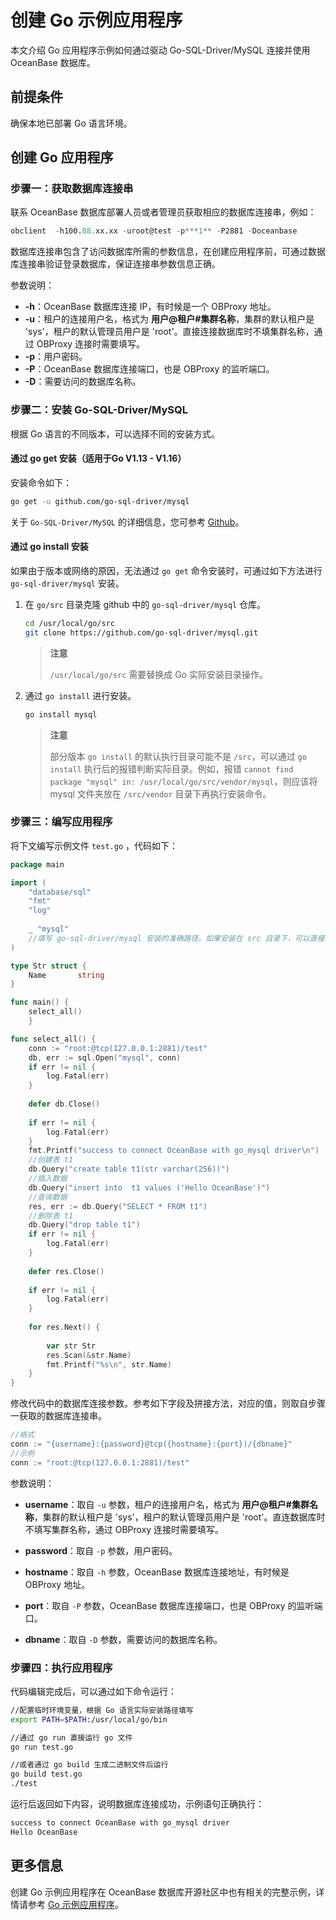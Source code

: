 # 创建 Go 示例应用程序

本文介绍 Go 应用程序示例如何通过驱动 Go-SQL-Driver/MySQL 连接并使用 OceanBase 数据库。

## 前提条件

确保本地已部署 Go 语言环境。

## 创建 Go 应用程序

### 步骤一：获取数据库连接串

联系 OceanBase 数据库部署人员或者管理员获取相应的数据库连接串，例如：

```sql
obclient  -h100.88.xx.xx -uroot@test -p***1** -P2881 -Doceanbase
```

数据库连接串包含了访问数据库所需的参数信息，在创建应用程序前，可通过数据库连接串验证登录数据库，保证连接串参数信息正确。

参数说明：

* **-h**：OceanBase 数据库连接 IP，有时候是一个 OBProxy 地址。
* **-u**：租户的连接用户名，格式为 **用户@租户#集群名称**，集群的默认租户是 'sys'，租户的默认管理员用户是 'root'。直接连接数据库时不填集群名称，通过 OBProxy 连接时需要填写。
* **-p**：用户密码。
* **-P**：OceanBase 数据库连接端口，也是 OBProxy 的监听端口。
* **-D**：需要访问的数据库名称。

### 步骤二：安装 Go-SQL-Driver/MySQL

根据 Go 语言的不同版本，可以选择不同的安装方式。

#### 通过 go get 安装（适用于Go V1.13 - V1.16）

安装命令如下：

```bash
go get -u github.com/go-sql-driver/mysql
```

关于 `Go-SQL-Driver/MySQL` 的详细信息，您可参考 [Github](https://github.com/go-sql-driver/mysql)。

#### 通过 go install 安装

如果由于版本或网络的原因，无法通过 `go get` 命令安装时，可通过如下方法进行 `go-sql-driver/mysql` 安装。

1. 在 `go/src` 目录克隆 github 中的 `go-sql-driver/mysql` 仓库。

    ```bash
    cd /usr/local/go/src   
    git clone https://github.com/go-sql-driver/mysql.git 
    ```

    >**注意**
    >
    >`/usr/local/go/src` 需要替换成 Go 实际安装目录操作。

2. 通过 `go install` 进行安装。

    ```bash
    go install mysql
    ```

    >**注意**
    >
    >部分版本 `go install` 的默认执行目录可能不是 `/src`，可以通过 `go install` 执行后的报错判断实际目录。例如，报错 `cannot find package "mysql" in: /usr/local/go/src/vendor/mysql`，则应该将 mysql 文件夹放在 `/src/vendor` 目录下再执行安装命令。

### 步骤三：编写应用程序

将下文编写示例文件 `test.go` ，代码如下：

```go
package main

import (
    "database/sql"
    "fmt"
    "log"
    
    _ "mysql" 
    //填写 go-sql-driver/mysql 安装的准确路径。如果安装在 src 目录下，可以直接填 "mysql"。
)

type Str struct {
    Name       string
}

func main() {
    select_all()
    }

func select_all() {
    conn := "root:@tcp(127.0.0.1:2881)/test"
    db, err := sql.Open("mysql", conn)
    if err != nil {
        log.Fatal(err)
    }
    
    defer db.Close()
    
    if err != nil {
        log.Fatal(err)
    }
    fmt.Printf("success to connect OceanBase with go_mysql driver\n")
    //创建表 t1
    db.Query("create table t1(str varchar(256))") 
    //插入数据
    db.Query("insert into  t1 values ('Hello OceanBase')") 
    //查询数据
    res, err := db.Query("SELECT * FROM t1")
    //删除表 t1
    db.Query("drop table t1") 
    if err != nil {
        log.Fatal(err)
    }
    
    defer res.Close()
    
    if err != nil {
        log.Fatal(err)
    }
    
    for res.Next() {
        
        var str Str
        res.Scan(&str.Name)
        fmt.Printf("%s\n", str.Name)
    }
}
```

修改代码中的数据库连接参数。参考如下字段及拼接方法，对应的值，则取自步骤一获取的数据库连接串。

```go
//格式
conn := "{username}:{password}@tcp({hostname}:{port})/{dbname}"
//示例
conn := "root:@tcp(127.0.0.1:2881)/test"
```

参数说明：

* **username**：取自 `-u` 参数，租户的连接用户名，格式为 **用户@租户#集群名称**，集群的默认租户是 'sys'，租户的默认管理员用户是 'root'。直连数据库时不填写集群名称，通过 OBProxy 连接时需要填写。

* **password**：取自 `-p` 参数，用户密码。

* **hostname**：取自 `-h` 参数，OceanBase 数据库连接地址，有时候是 OBProxy 地址。

* **port**：取自 `-P` 参数，OceanBase 数据库连接端口，也是 OBProxy 的监听端口。

* **dbname**：取自 `-D` 参数，需要访问的数据库名称。

### 步骤四：执行应用程序

代码编辑完成后，可以通过如下命令运行：

```bash
//配置临时环境变量，根据 Go 语言实际安装路径填写
export PATH=$PATH:/usr/local/go/bin

//通过 go run 直接运行 go 文件
go run test.go

//或者通过 go build 生成二进制文件后运行
go build test.go
./test
```

运行后返回如下内容，说明数据库连接成功，示例语句正确执行：

```bash
success to connect OceanBase with go_mysql driver
Hello OceanBase
```

## 更多信息

创建 Go 示例应用程序在 OceanBase 数据库开源社区中也有相关的完整示例，详情请参考 [Go 示例应用程序](https://github.com/oceanbase/ob-example/tree/master/go-go_sql_driver)。
